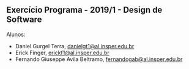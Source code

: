 Exercício Programa - 2019/1 - Design de Software
------------------------------------------------

Alunos: 
- Daniel Gurgel Terra, danielgt1@al.insper.edu.br
- Erick Finger, erickf1@al.insper.edu.br
- Fernando Giuseppe Avila Beltramo, fernandogab@al.insper.edu.br


